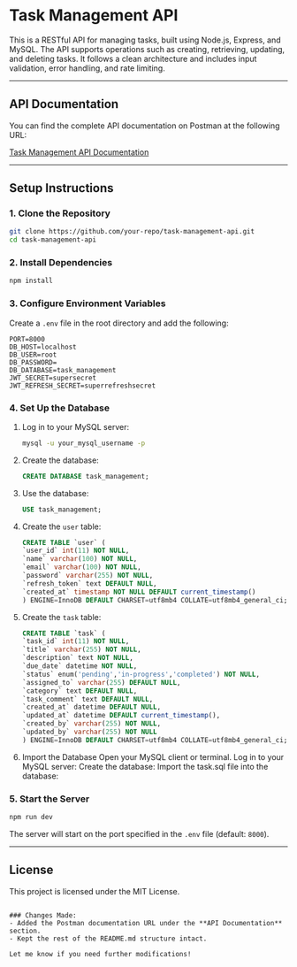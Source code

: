 # Task Management API

This is a RESTful API for managing tasks, built using Node.js, Express, and MySQL. The API supports operations such as creating, retrieving, updating, and deleting tasks. It follows a clean architecture and includes input validation, error handling, and rate limiting.

---



## API Documentation

You can find the complete API documentation on Postman at the following URL:

[Task Management API Documentation](https://documenter.getpostman.com/view/19622729/2sB2cPiQA9)

---

## Setup Instructions

### 1. Clone the Repository
```bash
git clone https://github.com/your-repo/task-management-api.git
cd task-management-api
```

### 2. Install Dependencies
```bash
npm install
```

### 3. Configure Environment Variables
Create a `.env` file in the root directory and add the following:
```env
PORT=8000
DB_HOST=localhost
DB_USER=root
DB_PASSWORD=
DB_DATABASE=task_management
JWT_SECRET=supersecret
JWT_REFRESH_SECRET=superrefreshsecret

```

### 4. Set Up the Database
1. Log in to your MySQL server:
   ```bash
   mysql -u your_mysql_username -p
   ```
2. Create the database:
   ```sql
   CREATE DATABASE task_management;
   ```
3. Use the database:
   ```sql
   USE task_management;
   ```
4. Create the `user` table:
   ```sql
   CREATE TABLE `user` (
   `user_id` int(11) NOT NULL,
   `name` varchar(100) NOT NULL,
   `email` varchar(100) NOT NULL,
   `password` varchar(255) NOT NULL,
   `refresh_token` text DEFAULT NULL,
   `created_at` timestamp NOT NULL DEFAULT current_timestamp()
   ) ENGINE=InnoDB DEFAULT CHARSET=utf8mb4 COLLATE=utf8mb4_general_ci;

6. Create the `task` table:
   ```sql
   CREATE TABLE `task` (
   `task_id` int(11) NOT NULL,
   `title` varchar(255) NOT NULL,
   `description` text NOT NULL,
   `due_date` datetime NOT NULL,
   `status` enum('pending','in-progress','completed') NOT NULL,
   `assigned_to` varchar(255) DEFAULT NULL,
   `category` text DEFAULT NULL,
   `task_comment` text DEFAULT NULL,
   `created_at` datetime DEFAULT NULL,
   `updated_at` datetime DEFAULT current_timestamp(),
   `created_by` varchar(255) NOT NULL,
   `updated_by` varchar(255) NOT NULL
   ) ENGINE=InnoDB DEFAULT CHARSET=utf8mb4 COLLATE=utf8mb4_general_ci;
   ```
5. Import the Database
    Open your MySQL client or terminal.
    Log in to your MySQL server:
    Create the database:
    Import the task.sql file into the database:


### 5. Start the Server
```bash
npm run dev
```

The server will start on the port specified in the `.env` file (default: `8000`).

---

## License
This project is licensed under the MIT License.
```

### Changes Made:
- Added the Postman documentation URL under the **API Documentation** section.
- Kept the rest of the README.md structure intact.

Let me know if you need further modifications!

